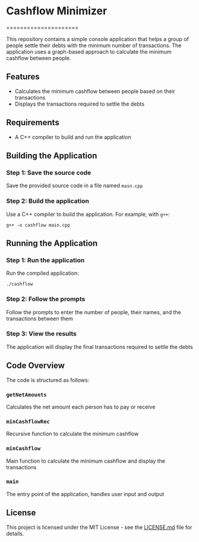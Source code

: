 # Cashflow Minimizer
=====================

This repository contains a simple console application that helps a group of people settle their debts with the minimum number of transactions. The application uses a graph-based approach to calculate the minimum cashflow between people.

## Features

* Calculates the minimum cashflow between people based on their transactions
* Displays the transactions required to settle the debts

## Requirements

* A C++ compiler to build and run the application

## Building the Application

### Step 1: Save the source code

Save the provided source code in a file named `main.cpp`

### Step 2: Build the application

Use a C++ compiler to build the application. For example, with `g++`:

``g++ -o cashflow main.cpp``


## Running the Application

### Step 1: Run the application

Run the compiled application:

``./cashflow``


### Step 2: Follow the prompts

Follow the prompts to enter the number of people, their names, and the transactions between them

### Step 3: View the results

The application will display the final transactions required to settle the debts

## Code Overview

The code is structured as follows:

### `getNetAmounts`

Calculates the net amount each person has to pay or receive

### `minCashflowRec`

Recursive function to calculate the minimum cashflow

### `minCashflow`

Main function to calculate the minimum cashflow and display the transactions

### `main`

The entry point of the application, handles user input and output

## License

This project is licensed under the MIT License - see the [LICENSE.md](LICENSE.md) file for details.
